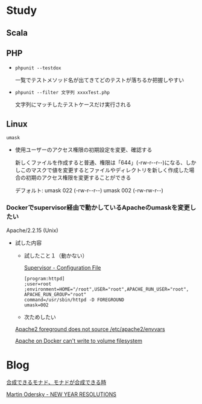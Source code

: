 # Study

## Scala

## PHP

- `phpunit --testdox`

  一覧でテストメソッド名が出てきてどのテストが落ちるか把握しやすい

- `phpunit --filter 文字列 xxxxTest.php`

  文字列にマッチしたテストケースだけ実行される

## Linux

`umask`

- 使用ユーザーのアクセス権限の初期設定を変更、確認する

  新しくファイルを作成すると普通、権限は「644」(-rw-r--r--)になる、しかしこのマスクで値を変更するとファイルやディレクトリを新しく作成した場合の初期のアクセス権限を変更することができる

  デフォルト: umask 022 (-rw-r--r--)
            umask 002 (-rw-rw-r--)


### Dockerでsupervisor経由で動かしているApacheのumaskを変更したい

Apache/2.2.15 (Unix)

* 試した内容

  - 試したこと１（動かない）

    [Supervisor - Configuration File](http://supervisord.org/configuration.html)

    ```
    [program:httpd]
    ;user=root
    ;environment=HOME="/root",USER="root",APACHE_RUN_USER="root", APACHE_RUN_GROUP="root"
    command=/usr/sbin/httpd -D FOREGROUND
    umask=002
    ```


  - 次ためしたい

  [Apache2 foreground does not source /etc/apache2/envvars](https://github.com/docker-library/php/issues/97)

  [Apache on Docker can't write to volume filesystem](http://serverfault.com/questions/652743/apache-on-docker-cant-write-to-volume-filesystem/652852#652852)




# Blog
[合成できるモナド、モナドが合成できる時](http://d.hatena.ne.jp/everpeace/20120917/1347868517)

[Martin Odersky - NEW YEAR RESOLUTIONS](http://www.scala-lang.org/blog/2016/01/02/new-year-resolutions.html)
